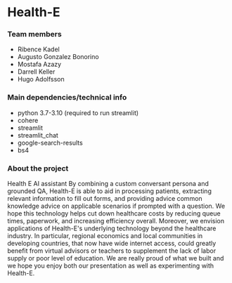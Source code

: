 # Health-E

### Team members

- Ribence Kadel
- Augusto Gonzalez Bonorino
- Mostafa Azazy
- Darrell Keller
- Hugo Adolfsson

### Main dependencies/technical info

- python 3.7-3.10 (required to run streamlit)
- cohere
- streamlit
- streamlit_chat
- google-search-results
- bs4

### About the project

Health E AI assistant
By combining a custom conversant persona and grounded QA, Health-E is able to aid in processing patients, extracting relevant information to fill out forms, and providing advice common knowledge advice on applicable scenarios if prompted with a question. We hope this technology helps cut down healthcare costs by reducing queue times, paperwork, and increasing efficiency overall. Moreover, we envision applications of Health-E's underlying technology beyond the healthcare industry. In particular, regional economics and local communities in developing countries, that now have wide internet access, could greatly benefit from virtual advisors or teachers to supplement the lack of labor supply or poor level of education. We are really proud of what we built and we hope you enjoy both our presentation as well as experimenting with Health-E.

